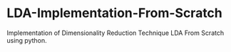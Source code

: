 # LDA-Implementation-From-Scratch
Implementation of Dimensionality Reduction Technique LDA From Scratch using python.
